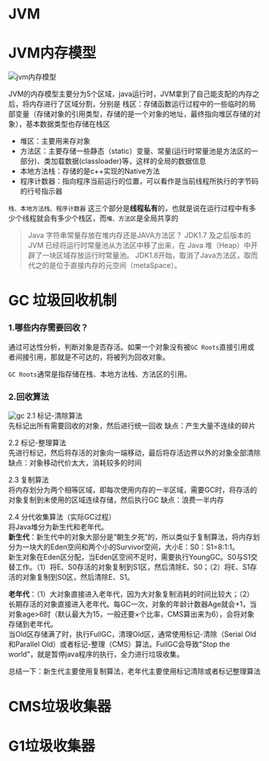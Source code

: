 # JVM
  
# JVM内存模型
![jvm内存模型](https://note.obs.cn-north-4.myhuaweicloud.com/jvm_mem_model.jpg)

JVM的内存模型主要分为5个区域，java运行时，JVM拿到了自己能支配的内存之后，将内存进行了区域分割，分别是
 栈区：存储函数运行过程中的一些临时的局部变量（存储对象的引用类型，存储的是一个对象的地址，最终指向堆区存储的对象），基本数据类型也存储在栈区
- 堆区：主要用来存对象
- 方法区：主要存储一些静态（static）变量、常量(运行时常量池是方法区的一部分)、类加载数据(classloader)等，这样的全局的数据信息
- 本地方法栈：存储的是c++实现的Native方法
- 程序计数器：指向程序当前运行的位置，可以看作是当前线程所执行的字节码的行号指示器

`栈、本地方法栈、程序计数器` 这三个部分是**线程私有**的，也就是说在运行过程中有多少个线程就会有多少个栈区，而`堆、方法区`是全局共享的

> Java 字符串常量存放在堆内存还是JAVA方法区？
JDK1.7 及之后版本的 JVM 已经将运行时常量池从方法区中移了出来，在 Java 堆（Heap）中开辟了一块区域存放运行时常量池。
JDK1.8开始，取消了Java方法区，取而代之的是位于直接内存的元空间（metaSpace）。

# GC 垃圾回收机制
### 1.哪些内存需要回收？
通过可达性分析，判断对象是否存活。如果一个对象没有被`GC Roots`直接引用或者间接引用，那就是不可达的，将被列为回收对象。

`GC Roots`通常是指存储在栈、本地方法栈、方法区的引用。

### 2.回收算法
![gc](https://note.obs.cn-north-4.myhuaweicloud.com/gc.jpg)
2.1 标记-清除算法  
先标记出所有需要回收的对象，然后进行统一回收
缺点：产生大量不连续的碎片

2.2 标记-整理算法  
先进行标记，然后将存活的对象向一端移动，最后将存活边界以外的对象全部清除
缺点：对象移动代价太大，消耗较多的时间

2.3 复制算法  
将内存划分为两个相等区域，即每次使用内存的一半区域，需要GC时，将存活的对象复制到未使用的区域连续存储，然后执行GC
缺点：浪费一半内存

2.4 分代收集算法（实际GC过程）  
将Java堆分为新生代和老年代。  
**新生代**：新生代中的对象大部分是“朝生夕死”的，所以类似于复制算法，将内存划分为一块大的Eden空间和两个小的Survivor空间，大小E：S0：S1=8:1:1。  
新生对象在Eden区分配，当Eden区空间不足时，需要执行YoungGC。S0与S1交替工作。（1）将E、S0存活的对象复制到S1区，然后清除E、S0；（2）将E、S1存活的对象复制到S0区，然后清除E、S1。

**老年代**：（1）大对象直接进入老年代，因为大对象复制消耗的时间比较大；（2）长期存活的对象直接进入老年代。每GC一次，对象的年龄计数器Age就会+1，当对象age>6时（默认最大为15，一般还要×个比率，CMS算出来为6），会将对象存储到老年代。  
当Old区存储满了时，执行FullGC，清理Old区，通常使用标记-清除（Serial Old和Parallel Old）或者标记-整理（CMS）算法。FullGC会导致"Stop the world"，就是暂停java程序的执行，全力进行垃圾收集。  

总结一下：新生代主要使用复制算法，老年代主要使用标记清除或者标记整理算法

# CMS垃圾收集器

# G1垃圾收集器